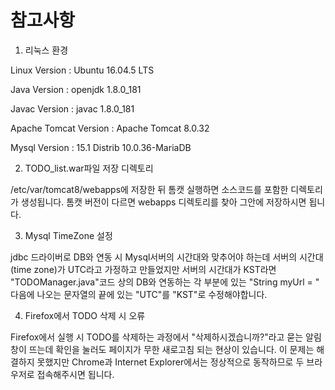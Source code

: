 # 참고사항
1. 리눅스 환경

Linux Version : Ubuntu 16.04.5 LTS

Java Version : openjdk 1.8.0_181

Javac Version : javac 1.8.0_181

Apache Tomcat Version : Apache Tomcat 8.0.32

Mysql Version : 15.1 Distrib 10.0.36-MariaDB

2. TODO_list.war파일 저장 디렉토리

/etc/var/tomcat8/webapps에 저장한 뒤 톰캣 실행하면 소스코드를 포함한 디렉토리가 생성됩니다. 톰캣 버전이 다르면 webapps 디렉토리를 찾아 그안에 저장하시면 됩니다.

3. Mysql TimeZone 설정

jdbc 드라이버로 DB와 연동 시 Mysql서버의 시간대와 맞추어야 하는데 서버의 시간대(time zone)가 UTC라고 가정하고 만들었지만 서버의 시간대가 KST라면 "TODOManager.java"코드 상의 DB와 연동하는 각 부분에 있는 "String myUrl = " 다음에 나오는 문자열의 끝에 있는 "UTC"를 "KST"로 수정해야합니다.


4. Firefox에서 TODO 삭제 시 오류

Firefox에서 실행 시 TODO를 삭제하는 과정에서 "삭제하시겠습니까?"라고 묻는 알림 창이 뜨는데 확인을 눌러도 페이지가 무한 새로고침 되는 현상이 있습니다. 이 문제는 해결하지 못했지만 Chrome과 Internet Explorer에서는 정상적으로 동작하므로 두 브라우저로 접속해주시면 됩니다.

